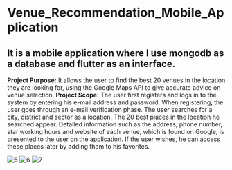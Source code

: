 # Venue_Recommendation_Mobile_Application
## It is a mobile application where I use mongodb as a database and flutter as an interface.
**Project Purpose:** It allows the user to find the best 20 venues in the location they are looking for, using the Google Maps API to give accurate advice on venue selection.
**Project Scope:** The user first registers and logs in to the system by entering his e-mail address and password. When registering, the user goes through an e-mail verification phase. The user searches for a city, district and sector as a location. The 20 best places in the location he searched appear. Detailed information such as the address, phone number, star working hours and website of each venue, which is found on Google, is presented to the user on the application. If the user wishes, he can access these places later by adding them to his favorites. 

![5](https://github.com/muhammedgmbsg/Venue-recommendation-application/assets/95706061/4246ec20-2e7f-4e2e-a6d6-c12977f9f8a4)
![6](https://github.com/muhammedgmbsg/Venue-recommendation-application/assets/95706061/d05e3ea4-d97a-49d0-9576-fc140e542d86)
![7](https://github.com/muhammedgmbsg/Venue-recommendation-application/assets/95706061/ca6537ae-3905-48ae-aed5-cc6c25f33575)


